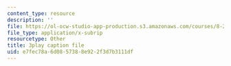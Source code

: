 ```yaml
---
content_type: resource
description: ''
file: https://ol-ocw-studio-app-production.s3.amazonaws.com/courses/8-20-introduction-to-special-relativity-january-iap-2021/e7fec78a6d0857388e922f3d7b3111df_o-CZeUT_Ud4.vtt
file_type: application/x-subrip
resourcetype: Other
title: 3play caption file
uid: e7fec78a-6d08-5738-8e92-2f3d7b3111df
---
```

